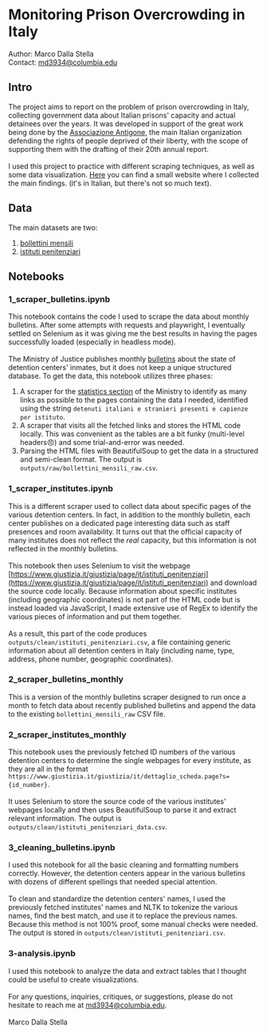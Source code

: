 # Monitoring Prison Overcrowding in Italy

Author: Marco Dalla Stella \
Contact: [md3934@columbia.edu](mailto:md3934@columbia.edu)

## Intro

The project aims to report on the problem of prison overcrowding in Italy, collecting government data about Italian prisons' capacity and actual detainees over the years. It was developed in support of the great work being done by the [Associazione Antigone](https://www.antigone.it/), the main Italian organization defending the rights of people deprived of their liberty, with the scope of supporting them with the drafting of their 20th annual report.\
\
I used this project to practice with different scraping techniques, as well as some data visualization. [Here](https://marcodallastella.github.io/prison_overcrowding/) you can find a small website where I collected the main findings. (it's in Italian, but there's not so much text).

## Data

The main datasets are two:
1. [bollettini mensili](https://raw.githubusercontent.com/marcodallastella/prison_overcrowding/main/outputs/clean/bollettini_mensili_data.csv)
2. [istituti penitenziari](https://raw.githubusercontent.com/marcodallastella/prison_overcrowding/main/outputs/clean/istituti_penitenziari_data.csv)

## Notebooks

### 1_scraper_bulletins.ipynb

This notebook contains the code I used to scrape the data about monthly bulletins. After some attempts with requests and playwright, I eventually settled on Selenium as it was giving me the best results in having the pages successfully loaded (especially in headless mode).\
\
The Ministry of Justice publishes monthly [bulletins](https://www.giustizia.it/giustizia/it/mg_1_14_1.page?contentId=SST459023) about the state of detention centers' inmates, but it does not keep a unique structured database. To get the data, this notebook utilizes three phases:

1) A scraper for the [statistics section](https://www.giustizia.it/giustizia/page/it/statistiche) of the Ministry to identify as many links as possible to the pages containing the data I needed, identified using the string `detenuti italiani e stranieri presenti e capienze per istituto`.
2) A scraper that visits all the fetched links and stores the HTML code locally. This was convenient as the tables are a bit funky (multi-level headers😠) and some trial-and-error was needed.
3) Parsing the HTML files with BeautifulSoup to get the data in a structured and semi-clean format. The output is `outputs/raw/bollettini_mensili_raw.csv`.

### 1_scraper_institutes.ipynb

This is a different scraper used to collect data about specific pages of the various detention centers. In fact, in addition to the monthly bulletin, each center publishes on a dedicated page interesting data such as staff presences and room availability. It turns out that the official capacity of many institutes does not reflect the *real* capacity, but this information is not reflected in the monthly bulletins.\
\
This notebook then uses Selenium to visit the webpage [https://www.giustizia.it/giustizia/page/it/istituti_penitenziari](https://www.giustizia.it/giustizia/page/it/istituti_penitenziari) and download the source code locally. Because information about specific institutes (including geographic coordinates) is not part of the HTML code but is instead loaded via JavaScript, I made extensive use of RegEx to identify the various pieces of information and put them together.\
\
As a result, this part of the code produces `outputs/clean/istituti_penitenziari.csv`, a file containing generic information about all detention centers in Italy (including name, type, address, phone number, geographic coordinates).


### 2_scraper_bulletins_monthly

This is a version of the monthly bulletins scraper designed to run once a month to fetch data about recently published bulletins and append the data to the existing `bollettini_mensili_raw` CSV file.

### 2_scraper_institutes_monthly

This notebook uses the previously fetched ID numbers of the various detention centers to determine the single webpages for every institute, as they are all in the format `https://www.giustizia.it/giustizia/it/dettaglio_scheda.page?s={id_number}`.\
\
It uses Selenium to store the source code of the various institutes' webpages locally and then uses BeautifulSoup to parse it and extract relevant information. The output is `outputs/clean/istituti_penitenziari_data.csv`.

### 3_cleaning_bulletins.ipynb

I used this notebook for all the basic cleaning and formatting numbers correctly. However, the detention centers appear in the various bulletins with dozens of different spellings that needed special attention.\
\
To clean and standardize the detention centers' names, I used the previously fetched institutes' names and NLTK to tokenize the various names, find the best match, and use it to replace the previous names. Because this method is not 100% proof, some manual checks were needed. The output is stored in `outputs/clean/istituti_penitenziari.csv`.


### 3-analysis.ipynb
I used this notebook to analyze the data and extract tables that I thought could be useful to create visualizations.\
\
For any questions, inquiries, critiques, or suggestions, please do not hesitate to reach me at [md3934@columbia.edu](mailto:md3934@columbia.edu).\
\
Marco Dalla Stella
